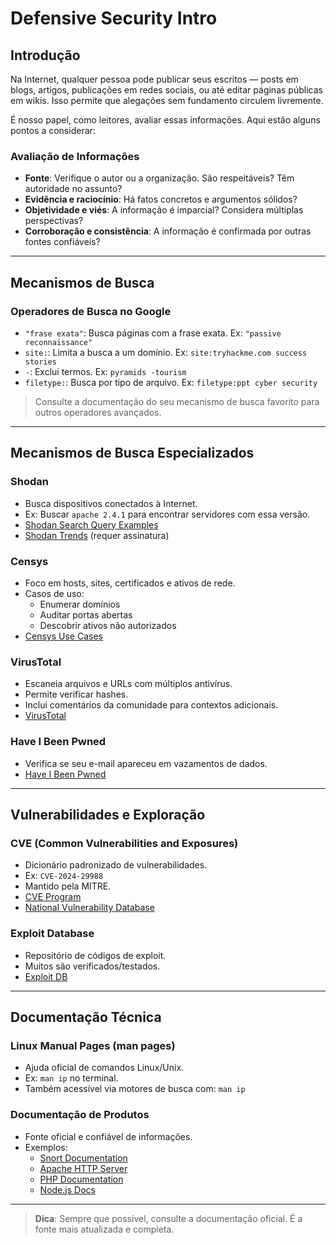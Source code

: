 # Defensive Security Intro

## Introdução

Na Internet, qualquer pessoa pode publicar seus escritos — posts em blogs, artigos, publicações em redes sociais, ou até editar páginas públicas em wikis. Isso permite que alegações sem fundamento circulem livremente.

É nosso papel, como leitores, avaliar essas informações. Aqui estão alguns pontos a considerar:

### Avaliação de Informações

- **Fonte**: Verifique o autor ou a organização. São respeitáveis? Têm autoridade no assunto?
- **Evidência e raciocínio**: Há fatos concretos e argumentos sólidos?
- **Objetividade e viés**: A informação é imparcial? Considera múltiplas perspectivas?
- **Corroboração e consistência**: A informação é confirmada por outras fontes confiáveis?

---

## Mecanismos de Busca

### Operadores de Busca no Google

- `"frase exata"`: Busca páginas com a frase exata. Ex: `"passive reconnaissance"`
- `site:`: Limita a busca a um domínio. Ex: `site:tryhackme.com success stories`
- `-`: Exclui termos. Ex: `pyramids -tourism`
- `filetype:`: Busca por tipo de arquivo. Ex: `filetype:ppt cyber security`

> Consulte a documentação do seu mecanismo de busca favorito para outros operadores avançados.

---

## Mecanismos de Busca Especializados

### Shodan

- Busca dispositivos conectados à Internet.
- Ex: Buscar `apache 2.4.1` para encontrar servidores com essa versão.
- [Shodan Search Query Examples](https://www.shodan.io/search/help)
- [Shodan Trends](https://trends.shodan.io) (requer assinatura)

### Censys

- Foco em hosts, sites, certificados e ativos de rede.
- Casos de uso:
  - Enumerar domínios
  - Auditar portas abertas
  - Descobrir ativos não autorizados
- [Censys Use Cases](https://censys.io)

### VirusTotal

- Escaneia arquivos e URLs com múltiplos antivírus.
- Permite verificar hashes.
- Inclui comentários da comunidade para contextos adicionais.
- [VirusTotal](https://www.virustotal.com)

### Have I Been Pwned

- Verifica se seu e-mail apareceu em vazamentos de dados.
- [Have I Been Pwned](https://haveibeenpwned.com)

---

## Vulnerabilidades e Exploração

### CVE (Common Vulnerabilities and Exposures)

- Dicionário padronizado de vulnerabilidades.
- Ex: `CVE-2024-29988`
- Mantido pela MITRE.
- [CVE Program](https://www.cve.org)
- [National Vulnerability Database](https://nvd.nist.gov)

### Exploit Database

- Repositório de códigos de exploit.
- Muitos são verificados/testados.
- [Exploit DB](https://www.exploit-db.com)

---

## Documentação Técnica

### Linux Manual Pages (man pages)

- Ajuda oficial de comandos Linux/Unix.
- Ex: `man ip` no terminal.
- Também acessível via motores de busca com: `man ip`

### Documentação de Produtos

- Fonte oficial e confiável de informações.
- Exemplos:
  - [Snort Documentation](https://docs.snort.org)
  - [Apache HTTP Server](https://httpd.apache.org/docs/)
  - [PHP Documentation](https://www.php.net/docs.php)
  - [Node.js Docs](https://nodejs.org/en/docs/)

---

> **Dica**: Sempre que possível, consulte a documentação oficial. É a fonte mais atualizada e completa.
